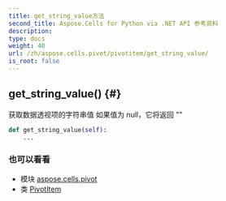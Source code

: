 ```yaml
---
title: get_string_value方法
second_title: Aspose.Cells for Python via .NET API 参考资料
description:
type: docs
weight: 40
url: /zh/aspose.cells.pivot/pivotitem/get_string_value/
is_root: false
---
```

##  get_string_value() {#}
获取数据透视项的字符串值
如果值为 null，它将返回 ""



```python
def get_string_value(self):
    ...
```





### 也可以看看
* 模块 [aspose.cells.pivot](../../)
* 类 [PivotItem](/cells/python-net/zh/aspose.cells.pivot/pivotitem)
